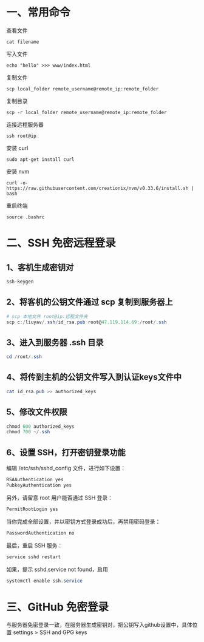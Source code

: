# 一、常用命令

查看文件

```
cat filename
```

写入文件

```
echo "hello" >>> www/index.html
```

复制文件

```
scp local_folder remote_username@remote_ip:remote_folder
```

复制目录

```
scp -r local_folder remote_username@remote_ip:remote_folder
```

连接远程服务器

```
ssh root@ip
```

安装 curl

```
sudo apt-get install curl
```

安装 nvm

```
curl -o- https://raw.githubusercontent.com/creationix/nvm/v0.33.6/install.sh | bash
```

重启终端

```
source .bashrc
```



# 二、SSH 免密远程登录

## 1、客机生成密钥对

```powershell
ssh-keygen
```



## 2、将客机的公钥文件通过 scp 复制到服务器上

```powershell
# scp 本地文件 root@ip:远程文件夹
scp c:/liuyav/.ssh/id_rsa.pub root@47.119.114.69:/root/.ssh
```



## 3、进入到服务器 .ssh 目录

```powershell
cd /root/.ssh
```



## 4、将传到主机的公钥文件写入到认证keys文件中

```powershell
cat id_rsa.pub >> authorized_keys
```



## 5、修改文件权限

```powershell
chmod 600 authorized_keys
chmod 700 ~/.ssh
```



## 6、设置 SSH，打开密钥登录功能

编辑 /etc/ssh/sshd_config 文件，进行如下设置：

```powershell
RSAAuthentication yes
PubkeyAuthentication yes
```

另外，请留意 root 用户能否通过 SSH 登录：

```powershell
PermitRootLogin yes
```

当你完成全部设置，并以密钥方式登录成功后，再禁用密码登录：

```powershell
PasswordAuthentication no
```

最后，重启 SSH 服务：

```powershell
service sshd restart
```

如果，提示 sshd.service not found，启用

```powershell
systemctl enable ssh.service
```



# 三、GitHub 免密登录

与服务器免密登录一致，在服务器生成密钥对，把公钥写入github设置中，具体位置 settings > SSH and GPG keys